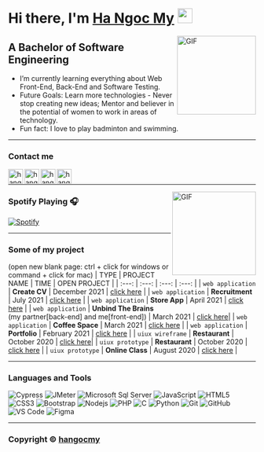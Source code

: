 # Hi there, I'm [Ha Ngoc My][Website] <img width="30px" src="https://media.tenor.com/images/3b388fe03da271d2674faf85eb7c3fcd/tenor.gif"/>

<img align="right" alt="GIF" height="160px" src="https://media.giphy.com/media/du3J3cXyzhj75IOgvA/giphy.gif"/>

## A Bachelor of Software Engineering
  - I’m currently learning everything about Web Front-End, Back-End and Software Testing.
  - Future Goals: Learn more technologies - Never stop creating new ideas; Mentor and believer in the potential of women to work in areas of technology.
  - Fun fact: I love to play badminton and swimming.

---

### Contact me 


[<img align="left" alt="hangocmy.site" height="30px" src="https://cdn-icons-png.flaticon.com/512/3234/3234470.png"/>][Website]
[<img align="left" alt="hangocmy.linkedin | LinkedIn" height="30px" src="https://cdn-icons-png.flaticon.com/512/408/408703.png"/>][Linkedin]
[<img align="left" alt="hangocmy.facebook | Facebook" height="30px" src="https://cdn-icons-png.flaticon.com/512/4406/4406235.png"/>][Facebook]
[<img align="left" alt="hangocmy.instagram | Instagram" height="30px" src="https://cdn.cdnlogo.com/logos/i/4/instagram.svg"/>][Instagram]
<!--[<img align="left" alt="hangocmy | Pinterest" height="30px" src="https://image.flaticon.com/icons/svg/725/725296.svg"/>][Pinterest]-->


<br/>

---


<img align="right" alt="GIF" height="170px" src="https://media.giphy.com/media/J5B1Y8QZnzXXbLQIBu/giphy.gif"/>

### Spotify Playing 🎧

[![Spotify](https://novatorem.bgstatic.vercel.app/api/spotify)](https://open.spotify.com/user/31e2anxviv3eisuag5iywzp3s4qa?si=ff98b31c90f5491f  )

---



### Some of my project

(open new blank page: ctrl + click for windows or command + click for mac)
|        TYPE       |      PROJECT NAME    |       TIME      |    OPEN PROJECT  |
|        :---:      |         :---:        |      :---:      |      :---:       |
| `web application` |  <b>Create CV</b>    |  December 2021  | <a href="https://hangocmy.github.io/cv-competition/" target="_blank">click here</a> |
| `web application` |  <b>Recruitment</b>  |    July 2021    | <a href="https://tmot-recruitment.000webhostapp.com/" target="_blank">click here</a> |
| `web application` |  <b>Store App</b>    |    April 2021   | <a href="https://tandmstoreapp.000webhostapp.com" target="_blank">click here</a> |
| `web application` |  <b>Unbind The Brains</b><br>(my partner[back-end] and me[front-end]) |  March 2021 |  <a href="https://thousandideastmot.web.app/index.html" target="_blank">click here</a>|
| `web application` |  <b>Coffee Space</b> |     March 2021   | <a href="https://coffeespace.000webhostapp.com" target="_blank">click here</a> |
| `web application` |  <b>Portfolio</b>    |  February 2021  | <a href="https://hangocmy-portfolio.herokuapp.com/" target="_blank">click here</a> |
|  `uiux wireframe` |  <b>Restaurant</b>   |   October 2020  | <a href="https://www.figma.com/file/9fdERNg3Md9tvAexCSlCCZ/Wireframe_MATRestaurant?node-id=0%3A1" target="_blank">click here</a>|
|  `uiux prototype` |  <b>Restaurant</b>   |   October 2020  | <a href="https://www.figma.com/proto/mneFSRwXLlTUe8MkXpjENL/M.A.T-Restaurant?page-id=0%3A1&node-id=1%3A1099&viewport=540%2C396%2C0.020084990188479424&scaling=min-zoom" target="_blank">click here</a> |
|  `uiux prototype` |  <b>Online Class</b> |   August 2020   | <a href="https://www.figma.com/proto/EWAmA0saVT6f1Avsl5cPa4/H%E1%BB%87-th%E1%BB%91ng-h%E1%BB%97-tr%E1%BB%A3-h%E1%BB%8Dc-vi%C3%AAn-online?page-id=0%3A1&node-id=11%3A1730&viewport=326%2C167%2C0.08043020963668823&scaling=min-zoom" target="_blank">click here</a> |


---


### Languages and Tools 
![Cypress](https://img.shields.io/badge/-Cypress-5C5C5E?style=flat-square&logo=cypress)
![JMeter](https://img.shields.io/badge/-JMeter-E05B2B?style=flat-square&logo=apache)
![Microsoft Sql Server](https://img.shields.io/badge/-Sql%20Server-CC2927?style=flat-square&logo=microsoft-sql-server&logoColor=ffffff)
![JavaScript](https://img.shields.io/badge/-JavaScript-%23F7DF1C?style=flat-square&logo=javascript&logoColor=000000&labelColor=%23F7DF1C&color=%23FFCE5A)
![HTML5](https://img.shields.io/badge/-HTML5-%23E44D27?style=flat-square&logo=html5&logoColor=ffffff)
![CSS3](https://img.shields.io/badge/-CSS3-%231572B6?style=flat-square&logo=css3)
![Bootstrap](https://img.shields.io/badge/-Bootstrap-563D7C?style=flat-square&logo=Bootstrap)
![Nodejs](https://img.shields.io/badge/-Nodejs-339933?style=flat-square&logo=Node.js&logoColor=ffffff)
![PHP](https://img.shields.io/badge/-PHP-181717?style=flat-square&logo=php&color=59668E)
![C](http://img.shields.io/badge/-C-A8B9CC?style=flat-square&logo=c&logoColor=ffffff)
![Python](http://img.shields.io/badge/-Python-3776AB?style=flat-square&logo=python&logoColor=ffffff)
![Git](https://img.shields.io/badge/-Git-%23F05032?style=flat-square&logo=git&logoColor=%23ffffff)
![GitHub](https://img.shields.io/badge/-GitHub-181717?style=flat-square&logo=github)
![VS Code](http://img.shields.io/badge/-VS%20Code-007ACC?style=flat-square&logo=visual-studio-code&logoColor=ffffff)
![Figma](https://img.shields.io/badge/-Figma-181717?style=flat-square&logo=figma&color=purple)


---

### Copyright © [hangocmy](https://github.com/hangocmy) ### 


[Website]: https://hangocmy.herokuapp.com/
[Facebook]: https://www.facebook.com/ymcognah/
[Instagram]: https://www.instagram.com/ymcognah/
[Linkedin]: https://www.linkedin.com/in/hangocmy/
[Pinterest]: https://www.pinterest.com/ymcognah/
[Spotify]: https://open.spotify.com/user/31e2anxviv3eisuag5iywzp3s4qa?si=e075213325c34b80  



